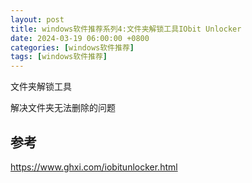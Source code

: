 ```yaml
---
layout: post
title: windows软件推荐系列4:文件夹解锁工具IObit Unlocker
date: 2024-03-19 06:00:00 +0800
categories: [windows软件推荐]
tags: [windows软件推荐]
---
```


文件夹解锁工具

解决文件夹无法删除的问题

## 参考
<https://www.ghxi.com/iobitunlocker.html>